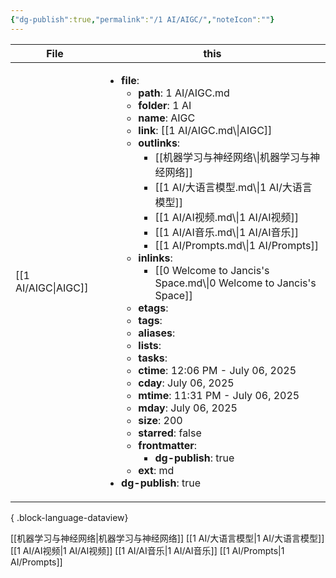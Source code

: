 ```yaml
---
{"dg-publish":true,"permalink":"/1 AI/AIGC/","noteIcon":""}
---
```



| File                   | this                                                                                                                                                                                                                                                                                                                                                                                                                                                                                                                                                                                                                                                                                                                                                                                                                                                                                                                                                                                                                                                            |
| ---------------------- | --------------------------------------------------------------------------------------------------------------------------------------------------------------------------------------------------------------------------------------------------------------------------------------------------------------------------------------------------------------------------------------------------------------------------------------------------------------------------------------------------------------------------------------------------------------------------------------------------------------------------------------------------------------------------------------------------------------------------------------------------------------------------------------------------------------------------------------------------------------------------------------------------------------------------------------------------------------------------------------------------------------------------------------------------------------- |
| [[1 AI/AIGC\|AIGC]] | <ul><li><b>file</b>: <ul><li><b>path</b>: 1 AI/AIGC.md</li><li><b>folder</b>: 1 AI</li><li><b>name</b>: AIGC</li><li><b>link</b>: [[1 AI/AIGC.md\\\|AIGC]]</li><li><b>outlinks</b>: <ul><li>[[机器学习与神经网络\\\\|机器学习与神经网络]]</li><li>[[1 AI/大语言模型.md\\\\|1 AI/大语言模型]]</li><li>[[1 AI/AI视频.md\\\\|1 AI/AI视频]]</li><li>[[1 AI/AI音乐.md\\\\|1 AI/AI音乐]]</li><li>[[1 AI/Prompts.md\\\\|1 AI/Prompts]]</li></ul></li><li><b>inlinks</b>: <ul><li>[[0 Welcome to Jancis's Space.md\\\\|0 Welcome to Jancis's Space]]</li></ul></li><li><b>etags</b>: <ul></ul></li><li><b>tags</b>: <ul></ul></li><li><b>aliases</b>: <ul></ul></li><li><b>lists</b>: <ul></ul></li><li><b>tasks</b>: <ul></ul></li><li><b>ctime</b>: 12:06 PM - July 06, 2025</li><li><b>cday</b>: July 06, 2025</li><li><b>mtime</b>: 11:31 PM - July 06, 2025</li><li><b>mday</b>: July 06, 2025</li><li><b>size</b>: 200</li><li><b>starred</b>: false</li><li><b>frontmatter</b>: <ul><li><b>dg-publish</b>: true</li></ul></li><li><b>ext</b>: md</li></ul></li><li><b>dg-publish</b>: true</li></ul> |

{ .block-language-dataview}

[[机器学习与神经网络\|机器学习与神经网络]]
[[1 AI/大语言模型\|1 AI/大语言模型]]
[[1 AI/AI视频\|1 AI/AI视频]]
[[1 AI/AI音乐\|1 AI/AI音乐]]
[[1 AI/Prompts\|1 AI/Prompts]]

